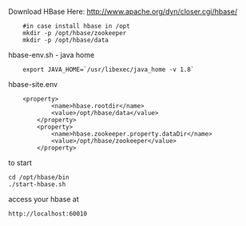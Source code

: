 Download HBase Here:
http://www.apache.org/dyn/closer.cgi/hbase/

```
	#in case install hbase in /opt
	mkdir -p /opt/hbase/zookeeper
	mkdir -p /opt/hbase/data
```

hbase-env.sh - java home
```
	export JAVA_HOME=`/usr/libexec/java_home -v 1.8`
```

hbase-site.env
```
	<property>
	        <name>hbase.rootdir</name>
	        <value>/opt/hbase/data</value>
        </property>
        <property>
	        <name>hbase.zookeeper.property.dataDir</name>
	        <value>/opt/hbase/zookeeper</value>
        </property>
```


to start
```
cd /opt/hbase/bin
./start-hbase.sh 
```


access your hbase at
```
http://localhost:60010
```
